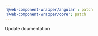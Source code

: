 ```yaml
---
'@web-component-wrapper/angular': patch
'@web-component-wrapper/core': patch
---
```


Update doumentation
